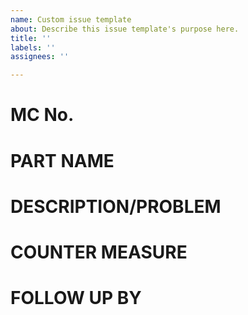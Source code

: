 ```yaml
---
name: Custom issue template
about: Describe this issue template's purpose here.
title: ''
labels: ''
assignees: ''

---
```


# MC No.
# PART NAME
# DESCRIPTION/PROBLEM
# COUNTER MEASURE
# FOLLOW UP BY
